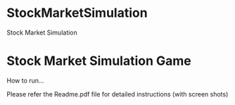 # StockMarketSimulation
Stock Market Simulation

Stock Market Simulation Game
============================

How to run...

Please refer the Readme.pdf file for detailed instructions (with screen shots)
